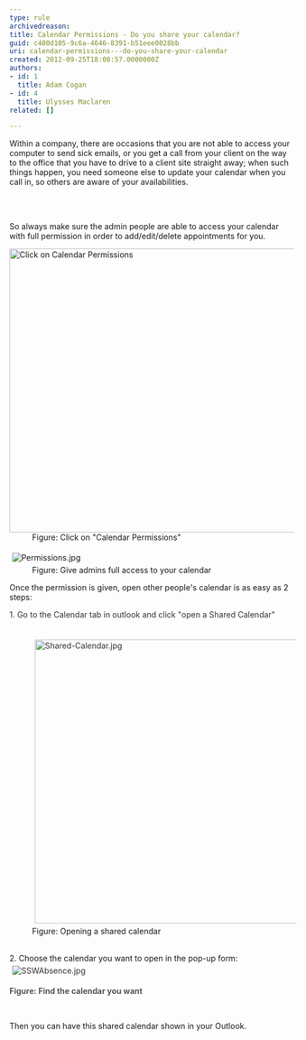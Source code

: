 ```yaml
---
type: rule
archivedreason: 
title: Calendar Permissions - Do you share your calendar?
guid: c480d105-9c6a-4646-8391-b51eee0028bb
uri: calendar-permissions---do-you-share-your-calendar
created: 2012-09-25T18:08:57.0000000Z
authors:
- id: 1
  title: Adam Cogan
- id: 4
  title: Ulysses Maclaren
related: []

---
```



<p>​​Within a company,&#160;there are occasions that ​you are not able to access your computer to send sick emails, or you get a call from your client on the way to the office that you have to drive to a&#160;​client site straight away; when such things happen, you need someone else to update your calendar when you call in, so others are aware of your availabilities. <br></p>
<br><excerpt class='endintro'></excerpt><br>
<p>So always make sure the admin people are able to access your calendar with full permission in order to add/edit/delete appointments for you. ​</p><dl class="image"><dt> 
      <img src="/SiteAssets/calendar-do-you-allow-full-access-to-calendar-admins/Share-Calendar.jpg" alt="Click on Calendar Permissions" style="width&#58;800px;height&#58;503px;" /> 
      <br> 
   </dt><dd>Figure&#58; Click on &quot;Calendar Permissions&quot;<br></dd></dl><dl class="image"><dt>
      <img src="/SiteAssets/calendar-do-you-allow-full-access-to-calendar-admins/Permissions.jpg" alt="Permissions.jpg" style="margin&#58;5px;" />
   <br></dt><dd>Figure&#58; Give admins full access to your calendar</dd></dl><p>Once the permission is given, open other people's calendar is as easy as 2 steps&#58;</p><p><span style="color&#58;#333333;">1. Go to the Calendar tab in outlook and click &quot;open a Shared Calendar&quot;</span></p><dd class="ssw15-rteElement-FigureNormal">​<img src="/SiteAssets/calendar-do-you-allow-full-access-to-calendar-admins/Shared-Calendar.jpg" alt="Shared-Calendar.jpg" style="color&#58;#333333;margin&#58;5px;width&#58;800px;height&#58;503px;" />Figure&#58; Opening a shared calendar​​<br></dd><div><span style="color&#58;#333333;"><br></span></div><dl class="ssw15-rteElement-ImageArea">2. Choose the calendar you want to open in the pop-up form&#58;<br>​<img src="/SiteAssets/calendar-do-you-allow-full-access-to-calendar-admins/SSWAbsence.jpg" alt="SSWAbsence.jpg" style="color&#58;#333333;margin&#58;5px;" /></dl><div><span style="color&#58;#555555;font-weight&#58;bold;">Figure&#58; Find the calendar you want</span><p><br></p><p>Then you can have this shared calendar shown in your Outlook.</p><br></div>


